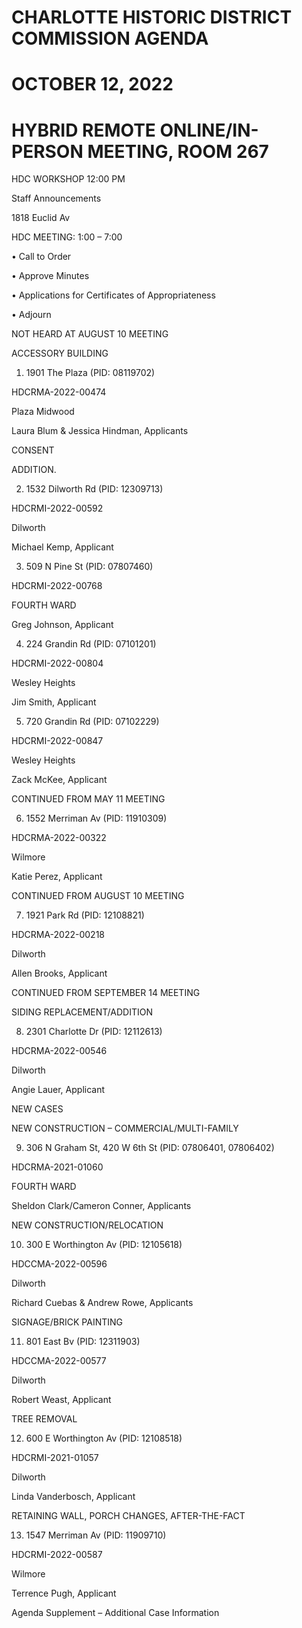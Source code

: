 # CHARLOTTE HISTORIC DISTRICT COMMISSION AGENDA 

# OCTOBER 12, 2022 

# HYBRID REMOTE ONLINE/IN-PERSON MEETING, ROOM 267 

HDC WORKSHOP 12:00 PM 

Staff Announcements 

1818 Euclid Av 

HDC MEETING: 1:00 – 7:00 

• Call to Order 

• Approve Minutes 

• Applications for Certificates of Appropriateness 

• Adjourn 

NOT HEARD AT AUGUST 10 MEETING 

ACCESSORY BUILDING 

1. 1901 The Plaza (PID: 08119702) 

HDCRMA-2022-00474 

Plaza Midwood 

Laura Blum & Jessica Hindman, Applicants 

CONSENT 

ADDITION.

2. 1532 Dilworth Rd (PID: 12309713) 

HDCRMI-2022-00592 

Dilworth 

Michael Kemp, Applicant 

3. 509 N Pine St (PID: 07807460) 

HDCRMI-2022-00768 

FOURTH WARD 

Greg Johnson, Applicant 

4. 224 Grandin Rd (PID: 07101201) 

HDCRMI-2022-00804 

Wesley Heights 

Jim Smith, Applicant 

5. 720 Grandin Rd (PID: 07102229) 

HDCRMI-2022-00847 

Wesley Heights 

Zack McKee, Applicant 

CONTINUED FROM MAY 11 MEETING 

6. 1552 Merriman Av (PID: 11910309) 

HDCRMA-2022-00322 

Wilmore 

Katie Perez, Applicant 

CONTINUED FROM AUGUST 10 MEETING 

7. 1921 Park Rd (PID: 12108821) 

HDCRMA-2022-00218 

Dilworth 

Allen Brooks, Applicant 

CONTINUED FROM SEPTEMBER 14 MEETING 

SIDING REPLACEMENT/ADDITION 

8. 2301 Charlotte Dr (PID: 12112613) 

HDCRMA-2022-00546 

Dilworth 

Angie Lauer, Applicant 

NEW CASES 

NEW CONSTRUCTION – COMMERCIAL/MULTI-FAMILY 

9. 306 N Graham St, 420 W 6th St (PID: 07806401, 07806402) 

HDCRMA-2021-01060 

FOURTH WARD 

Sheldon Clark/Cameron Conner, Applicants 

NEW CONSTRUCTION/RELOCATION 

10. 300 E Worthington Av (PID: 12105618) 

HDCCMA-2022-00596 

Dilworth 

Richard Cuebas & Andrew Rowe, Applicants 

SIGNAGE/BRICK PAINTING 

11. 801 East Bv (PID: 12311903) 

HDCCMA-2022-00577 

Dilworth 

Robert Weast, Applicant 

TREE REMOVAL 

12. 600 E Worthington Av (PID: 12108518) 

HDCRMI-2021-01057 

Dilworth 

Linda Vanderbosch, Applicant 

RETAINING WALL, PORCH CHANGES, AFTER-THE-FACT 

13. 1547 Merriman Av (PID: 11909710) 

HDCRMI-2022-00587 

Wilmore 

Terrence Pugh, Applicant 

Agenda Supplement – Additional Case Information
